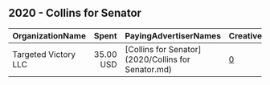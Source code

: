 ## 2020 - Collins for Senator 
|OrganizationName|Spent|PayingAdvertiserNames|CreativeUrls|Impressions|Genders|AgeBrackets|CountryCodes|BillingAddresses|CandidateBallotInformation|
|:---|---:|:---|:---|---:|:---|:---|:---|:---|:---|
|Targeted Victory  LLC|35.00 USD|[Collins for Senator](2020/Collins for Senator.md)|[0](https://www.snap.com/political-ads/asset/48cbe6581dede459980a4f5a58533033ecc4ad3670171e90f8dfb1e9861f3beb?mediaType=png)|10,656||18+|united states|"1100 Wilson Blvd, 10th Floor,Arlington,22209,US"|Susan Collins for Senator|
